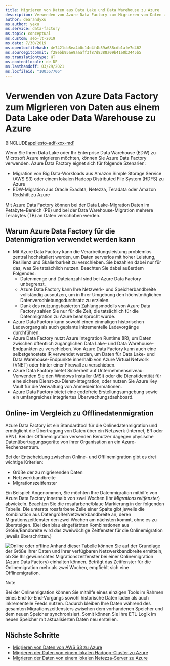 ```yaml
---
title: Migrieren von Daten aus Data Lake und Data Warehouse zu Azure
description: Verwenden von Azure Data Factory zum Migrieren von Daten aus einem Data Lake und Data Warehouse zu Azure.
author: dearandyxu
ms.author: yexu
ms.service: data-factory
ms.topic: conceptual
ms.custom: seo-lt-2019
ms.date: 7/30/2019
ms.openlocfilehash: 4e7421cb8ea4b0c14e4f4b59a688cdb1afe7d462
ms.sourcegitcommit: f28ebb95ae9aaaff3f87d8388a09b41e0b3445b5
ms.translationtype: HT
ms.contentlocale: de-DE
ms.lasthandoff: 03/29/2021
ms.locfileid: "100367706"
---
```

# <a name="use-azure-data-factory-to-migrate-data-from-your-data-lake-or-data-warehouse-to-azure"></a>Verwenden von Azure Data Factory zum Migrieren von Daten aus einem Data Lake oder Data Warehouse zu Azure

[!INCLUDE[appliesto-adf-xxx-md](includes/appliesto-adf-xxx-md.md)]

Wenn Sie Ihren Data Lake oder Ihr Enterprise Data Warehouse (EDW) zu Microsoft Azure migrieren möchten, können Sie Azure Data Factory verwenden. Azure Data Factory eignet sich für folgende Szenarien:

- Migration von Big Data-Workloads aus Amazon Simple Storage Service (AWS S3) oder einem lokalen Hadoop Distributed File System (HDFS) zu Azure
- EDW-Migration aus Oracle Exadata, Netezza, Teradata oder Amazon Redshift zu Azure

Mit Azure Data Factory können bei der Data Lake-Migration Daten im Petabyte-Bereich (PB) und bei der Data Warehouse-Migration mehrere Terabytes (TB) an Daten verschoben werden.

## <a name="why-azure-data-factory-can-be-used-for-data-migration"></a>Warum Azure Data Factory für die Datenmigration verwendet werden kann

- Mit Azure Data Factory kann die Verarbeitungsleistung problemlos zentral hochskaliert werden, um Daten serverlos mit hoher Leistung, Resilienz und Skalierbarkeit zu verschieben. Sie bezahlen dabei nur für das, was Sie tatsächlich nutzen. Beachten Sie dabei außerdem Folgendes: 
  - Datenmenge und Dateianzahl sind bei Azure Data Factory unbegrenzt.
  - Azure Data Factory kann Ihre Netzwerk- und Speicherbandbreite vollständig ausnutzen, um in Ihrer Umgebung den höchstmöglichen Datenverschiebungsdurchsatz zu erzielen.
  - Dank des nutzungsbasierten Zahlungsmodells von Azure Data Factory zahlen Sie nur für die Zeit, die tatsächlich für die Datenmigration zu Azure beansprucht wurde.  
- Azure Data Factory kann sowohl einen einmaligen historischen Ladevorgang als auch geplante inkrementelle Ladevorgänge durchführen.
- Azure Data Factory nutzt Azure Integration Runtime (IR), um Daten zwischen öffentlich zugänglichen Data Lake- und Data Warehouse-Endpunkten zu verschieben. Von Azure Data Factory kann auch eine selbstgehostete IR verwendet werden, um Daten für Data Lake- und Data Warehouse-Endpunkte innerhalb von Azure Virtual Network (VNET) oder hinter einer Firewall zu verschieben.
- Azure Data Factory bietet Sicherheit auf Unternehmensniveau: Verwenden Sie den Windows Installer (MSI) oder die Dienstidentität für eine sichere Dienst-zu-Dienst-Integration, oder nutzen Sie Azure Key Vault für die Verwaltung von Anmeldeinformationen.
- Azure Data Factory bietet eine codefreie Erstellungsumgebung sowie ein umfangreiches integriertes Überwachungsdashboard.  

## <a name="online-vs-offline-data-migration"></a>Online- im Vergleich zu Offlinedatenmigration

Azure Data Factory ist ein Standardtool für die Onlinedatenmigration und ermöglicht die Übertragung von Daten über ein Netzwerk (Internet, ER oder VPN). Bei der Offlinemigration versenden Benutzer dagegen physische Datenübertragungsgeräte von ihrer Organisation an ein Azure-Rechenzentrum.  

Bei der Entscheidung zwischen Online- und Offlinemigration gibt es drei wichtige Kriterien:  

- Größe der zu migrierenden Daten
- Netzwerkbandbreite
- Migrationszeitfenster

Ein Beispiel: Angenommen, Sie möchten Ihre Datenmigration mithilfe von Azure Data Factory innerhalb von zwei Wochen (Ihr *Migrationszeitfenster*) abwickeln. Beachten Sie die rosafarbene/blaue Markierung in der folgenden Tabelle. Die unterste rosafarbene Zelle einer Spalte gibt jeweils die Kombination aus Datengröße/Netzwerkbandbreite an, deren Migrationszeitfenster den zwei Wochen am nächsten kommt, ohne es zu übersteigen. (Bei den blau eingefärbten Kombinationen aus Größe/Bandbreite wird das zweiwöchige Zeitfenster für die Onlinemigration jeweils überschritten.) 

![Online oder offline](media/data-migration-guidance-overview/online-offline.png) Anhand dieser Tabelle können Sie auf der Grundlage der Größe Ihrer Daten und Ihrer verfügbaren Netzwerkbandbreite ermitteln, ob Sie Ihr gewünschtes Migrationszeitfenster bei einer Onlinemigration (Azure Data Factory) einhalten können. Beträgt das Zeitfenster für die Onlinemigration mehr als zwei Wochen, empfiehlt sich eine Offlinemigration.

> [!NOTE]
> Bei der Onlinemigration können Sie mithilfe eines einzigen Tools im Rahmen eines End-to-End-Vorgangs sowohl historische Daten laden als auch inkrementelle Feeds nutzen.  Dadurch bleiben Ihre Daten während des gesamten Migrationszeitfensters zwischen dem vorhandenen Speicher und dem neuen Speicher synchronisiert. Somit können Sie Ihre ETL-Logik im neuen Speicher mit aktualisierten Daten neu erstellen.


## <a name="next-steps"></a>Nächste Schritte

- [Migrieren von Daten von AWS S3 zu Azure](data-migration-guidance-s3-azure-storage.md)
- [Migrieren der Daten von einem lokalen Hadoop-Cluster zu Azure](data-migration-guidance-hdfs-azure-storage.md)
- [Migrieren der Daten von einem lokalen Netezza-Server zu Azure](data-migration-guidance-netezza-azure-sqldw.md)
